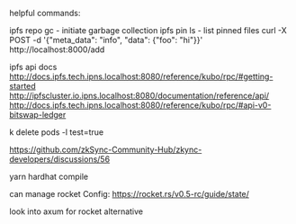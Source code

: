 helpful commands:

ipfs repo gc
    - initiate garbage collection
ipfs pin ls 
    - list pinned files
curl -X POST -d '{"meta_data": "info", "data": {"foo": "hi"}}' http://localhost:8000/add

ipfs api docs
http://docs.ipfs.tech.ipns.localhost:8080/reference/kubo/rpc/#getting-started
http://ipfscluster.io.ipns.localhost:8080/documentation/reference/api/
http://docs.ipfs.tech.ipns.localhost:8080/reference/kubo/rpc/#api-v0-bitswap-ledger


k delete pods -l test=true

https://github.com/zkSync-Community-Hub/zkync-developers/discussions/56

yarn hardhat compile

can manage rocket Config:
https://rocket.rs/v0.5-rc/guide/state/

look into axum for rocket alternative
